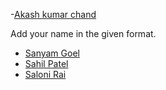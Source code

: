 -[Akash kumar chand](https://github.com/Akash6299625764/)<br>

Add your name in the given format.

- [Sanyam Goel](https://github.com/hexwhiz/)<br>
- [Sahil Patel](https://github.com/Sahilpatel2507/)<br>
- [Saloni Rai](https://github.com/Rai-Saloni/)<br>
